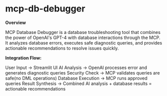 # mcp-db-debugger

**Overview**

MCP Database Debugger is a database troubleshooting tool that combines the power of OpenAI's GPT-4 with database interactions through the MCP. It analyzes database errors, executes safe diagnostic queries, and provides actionable recommendations to resolve issues quickly.

**Integration Flow:**

User Input → Streamlit UI
AI Analysis → OpenAI processes error and generates diagnostic queries
Security Check → MCP validates queries are safe(no DML operations)
Database Execution → MCP runs approved queries
Result Synthesis → Combined AI analysis + database results = actionable recommendations


